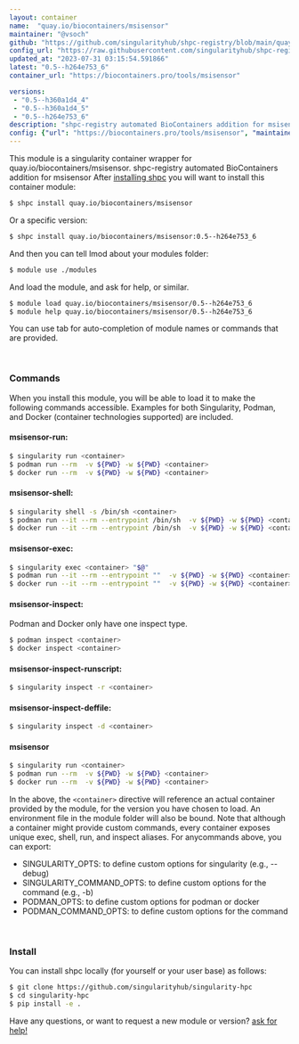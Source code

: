 ```yaml
---
layout: container
name:  "quay.io/biocontainers/msisensor"
maintainer: "@vsoch"
github: "https://github.com/singularityhub/shpc-registry/blob/main/quay.io/biocontainers/msisensor/container.yaml"
config_url: "https://raw.githubusercontent.com/singularityhub/shpc-registry/main/quay.io/biocontainers/msisensor/container.yaml"
updated_at: "2023-07-31 03:15:54.591866"
latest: "0.5--h264e753_6"
container_url: "https://biocontainers.pro/tools/msisensor"

versions:
 - "0.5--h360a1d4_4"
 - "0.5--h360a1d4_5"
 - "0.5--h264e753_6"
description: "shpc-registry automated BioContainers addition for msisensor"
config: {"url": "https://biocontainers.pro/tools/msisensor", "maintainer": "@vsoch", "description": "shpc-registry automated BioContainers addition for msisensor", "latest": {"0.5--h264e753_6": "sha256:f6229b88bb27675d2c6d1242995843738668d22933fa613805e3722cf8338d51"}, "tags": {"0.5--h360a1d4_4": "sha256:8b39953718d53c5b4f809531f750f7d0708a72275cb3028ec7d6c7ad2538c118", "0.5--h360a1d4_5": "sha256:d59efa5c10dceaf5545f744ca69bb8969538d75e2cfd9d7167cd300b1d35d2e2", "0.5--h264e753_6": "sha256:f6229b88bb27675d2c6d1242995843738668d22933fa613805e3722cf8338d51"}, "docker": "quay.io/biocontainers/msisensor"}
---
```


This module is a singularity container wrapper for quay.io/biocontainers/msisensor.
shpc-registry automated BioContainers addition for msisensor
After [installing shpc](#install) you will want to install this container module:


```bash
$ shpc install quay.io/biocontainers/msisensor
```

Or a specific version:

```bash
$ shpc install quay.io/biocontainers/msisensor:0.5--h264e753_6
```

And then you can tell lmod about your modules folder:

```bash
$ module use ./modules
```

And load the module, and ask for help, or similar.

```bash
$ module load quay.io/biocontainers/msisensor/0.5--h264e753_6
$ module help quay.io/biocontainers/msisensor/0.5--h264e753_6
```

You can use tab for auto-completion of module names or commands that are provided.

<br>

### Commands

When you install this module, you will be able to load it to make the following commands accessible.
Examples for both Singularity, Podman, and Docker (container technologies supported) are included.

#### msisensor-run:

```bash
$ singularity run <container>
$ podman run --rm  -v ${PWD} -w ${PWD} <container>
$ docker run --rm  -v ${PWD} -w ${PWD} <container>
```

#### msisensor-shell:

```bash
$ singularity shell -s /bin/sh <container>
$ podman run --it --rm --entrypoint /bin/sh  -v ${PWD} -w ${PWD} <container>
$ docker run --it --rm --entrypoint /bin/sh  -v ${PWD} -w ${PWD} <container>
```

#### msisensor-exec:

```bash
$ singularity exec <container> "$@"
$ podman run --it --rm --entrypoint ""  -v ${PWD} -w ${PWD} <container> "$@"
$ docker run --it --rm --entrypoint ""  -v ${PWD} -w ${PWD} <container> "$@"
```

#### msisensor-inspect:

Podman and Docker only have one inspect type.

```bash
$ podman inspect <container>
$ docker inspect <container>
```

#### msisensor-inspect-runscript:

```bash
$ singularity inspect -r <container>
```

#### msisensor-inspect-deffile:

```bash
$ singularity inspect -d <container>
```



#### msisensor

```bash
$ singularity run <container>
$ podman run --rm  -v ${PWD} -w ${PWD} <container>
$ docker run --rm  -v ${PWD} -w ${PWD} <container>
```


In the above, the `<container>` directive will reference an actual container provided
by the module, for the version you have chosen to load. An environment file in the
module folder will also be bound. Note that although a container
might provide custom commands, every container exposes unique exec, shell, run, and
inspect aliases. For anycommands above, you can export:

 - SINGULARITY_OPTS: to define custom options for singularity (e.g., --debug)
 - SINGULARITY_COMMAND_OPTS: to define custom options for the command (e.g., -b)
 - PODMAN_OPTS: to define custom options for podman or docker
 - PODMAN_COMMAND_OPTS: to define custom options for the command

<br>

### Install

You can install shpc locally (for yourself or your user base) as follows:

```bash
$ git clone https://github.com/singularityhub/singularity-hpc
$ cd singularity-hpc
$ pip install -e .
```

Have any questions, or want to request a new module or version? [ask for help!](https://github.com/singularityhub/singularity-hpc/issues)